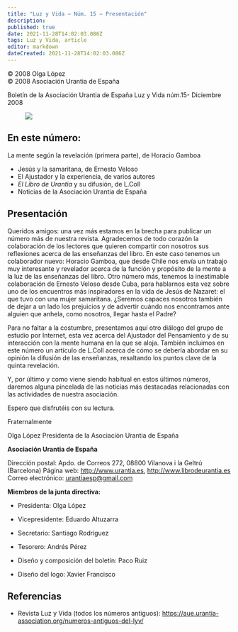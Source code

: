 ```yaml
---
title: "Luz y Vida — Núm. 15 — Presentación"
description: 
published: true
date: 2021-11-28T14:02:03.086Z
tags: Luz y Vida, article
editor: markdown
dateCreated: 2021-11-28T14:02:03.086Z
---
```


<p class="v-card v-sheet theme--light grey lighten-3 px-2">© 2008 Olga López<br>© 2008 Asociación Urantia de España</p>

Boletín de la Asociación Urantia de España
Luz y Vida núm.15- Diciembre 2008

<figure id="Figure_1" class="image urantiapedia">
<img src="/image/article/Luz_y_Vida/LyV1/01.jpg">
</figure>

## En este número:

La mente según la revelación (primera parte), de Horacio Gamboa

- Jesús y la samaritana, de Ernesto Veloso
- El Ajustador y la experiencia, de varios autores
- _El Libro de Urantia_ y su difusión, de L.Coll
- Noticias de la Asociación Urantia de España

## Presentación

Queridos amigos: una vez más estamos en la brecha para publicar un número más de nuestra revista. Agradecemos de todo corazón la colaboración de los lectores que quieren compartir con nosotros sus reflexiones acerca de las enseñanzas del libro. En este caso tenemos un colaborador nuevo: Horacio Gamboa, que desde Chile nos envía un trabajo muy interesante y revelador acerca de la función y propósito de la mente a la luz de las enseñanzas del libro. Otro número más, tenemos la inestimable colaboración de Ernesto Veloso desde Cuba, para hablarnos esta vez sobre uno de los encuentros más inspiradores en la vida de Jesús de Nazaret: el que tuvo con una mujer samaritana. ¿Seremos capaces nosotros también de dejar a un lado los prejuicios y de advertir cuándo nos encontramos ante alguien que anhela, como nosotros, llegar hasta el Padre?

Para no faltar a la costumbre, presentamos aquí otro diálogo del grupo de estudio por Internet, esta vez acerca del Ajustador del Pensamiento y de su interacción con la mente humana en la que se aloja. También incluimos en este número un artículo de L.Coll acerca de cómo se debería abordar en su opinión la difusión de las enseñanzas, resaltando los puntos clave de la quinta revelación.

Y, por último y como viene siendo habitual en estos últimos números, daremos alguna pincelada de las noticias más destacadas relacionadas con las actividades de nuestra asociación.

Espero que disfrutéis con su lectura.

Fraternalmente

Olga López
Presidenta de la Asociación Urantia de España

**Asociación Urantia de España**

Dirección postal: Apdo. de Correos 272, 08800 Vilanova i la Geltrú (Barcelona)
Página web: http://www.urantia.es, http://www.librodeurantia.es
Correo electrónico: urantiaesp@gmail.com

**Miembros de la junta directiva:**

- Presidenta: Olga López
- Vicepresidente: Eduardo Altuzarra
- Secretario: Santiago Rodríguez
- Tesorero: Andrés Pérez

- Diseño y composición del boletín: Paco Ruiz
- Diseño del logo: Xavier Francisco

## Referencias

- Revista Luz y Vida (todos los números antiguos): https://aue.urantia-association.org/numeros-antiguos-del-lyv/